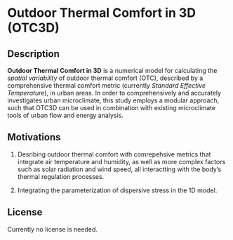 # Outdoor Thermal Comfort in 3D (OTC3D) 
## Description 
**Outdoor Thermal Comfort in 3D** is a numerical model for calculating the *spatial variability* of outdoor thermal comfort (OTC), described by a comprehensive thermal comfort metric (currently *Standard Effective Temperature*), in urban areas. In order to comprehensively and accurately investigates urban microclimate, this study employs a modular approach, such that OTC3D can be used in combination with existing microclimate tools of urban flow and energy analysis. 

## Motivations
1) Desribing outdoor thermal comfort with comrepehsive metrics that integrate air temperature and humidity, as well
as more complex factors such as solar radiation and wind speed, all interactting with
the body’s thermal regulation processes.

2) Integrating the parameterization of dispersive stress in the 1D model.  

## License
Currently no license is needed. 
